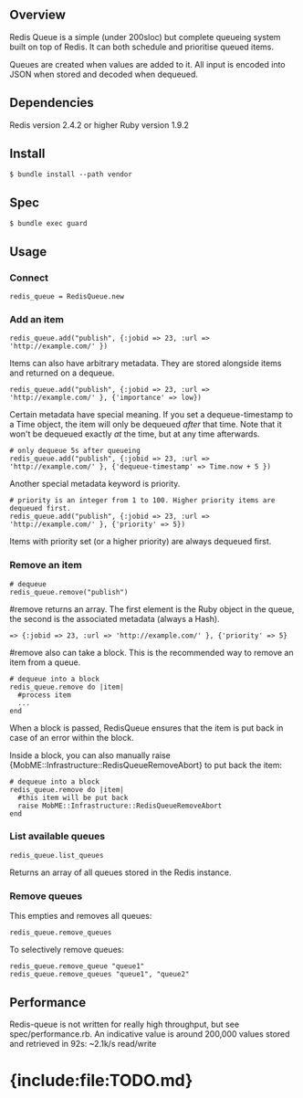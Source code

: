 
## Overview
Redis Queue is a simple (under 200sloc) but complete queueing system built on top of Redis. It can both schedule and prioritise queued items.

Queues are created when values are added to it. All input is encoded into JSON when stored and decoded when dequeued.

## Dependencies

Redis version 2.4.2 or higher
Ruby version 1.9.2

## Install

    $ bundle install --path vendor

## Spec
    
    $ bundle exec guard

## Usage

### Connect

    redis_queue = RedisQueue.new

### Add an item

    redis_queue.add("publish", {:jobid => 23, :url => 'http://example.com/' })
    
Items can also have arbitrary metadata. They are stored alongside items and returned on a dequeue. 

    redis_queue.add("publish", {:jobid => 23, :url => 'http://example.com/' }, {'importance' => low})

Certain metadata have special meaning. If you set a dequeue-timestamp to a Time object, the item will only be dequeued *after* that time. Note that it won't be dequeued exactly *at* the time, but at any time afterwards.

    # only dequeue 5s after queueing
    redis_queue.add("publish", {:jobid => 23, :url => 'http://example.com/' }, {'dequeue-timestamp' => Time.now + 5 })

Another special metadata keyword is priority.

    # priority is an integer from 1 to 100. Higher priority items are dequeued first.
    redis_queue.add("publish", {:jobid => 23, :url => 'http://example.com/' }, {'priority' => 5})

Items with priority set (or a higher priority) are always dequeued first.

### Remove an item

    # dequeue
    redis_queue.remove("publish")
    
\#remove returns an array. The first element is the Ruby object in the queue, the second is the associated metadata (always a Hash).

    => {:jobid => 23, :url => 'http://example.com/' }, {'priority' => 5}
    
\#remove also can take a block. This is the recommended way to remove an item from a queue.

    # dequeue into a block
    redis_queue.remove do |item|
      #process item
      ...
    end
    
When a block is passed, RedisQueue ensures that the item is put back in case of an error within the block.

Inside a block, you can also manually raise {MobME::Infrastructure::RedisQueueRemoveAbort} to put back the item:

    # dequeue into a block
    redis_queue.remove do |item|
      #this item will be put back
      raise MobME::Infrastructure::RedisQueueRemoveAbort
    end

### List available queues

    redis_queue.list_queues

Returns an array of all queues stored in the Redis instance.

### Remove queues

This empties and removes all queues:

    redis_queue.remove_queues

To selectively remove queues:

    redis_queue.remove_queue "queue1"
    redis_queue.remove_queues "queue1", "queue2"

## Performance

Redis-queue is not written for really high throughput, but see spec/performance.rb. An indicative value is around 200,000 values stored and retrieved in 92s: ~2.1k/s read/write

# {include:file:TODO.md}
